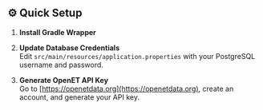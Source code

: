## ⚙️ Quick Setup

1. **Install Gradle Wrapper**  

2. **Update Database Credentials**  
   Edit `src/main/resources/application.properties` with your PostgreSQL username and password.

3. **Generate OpenET API Key**  
   Go to [https://openetdata.org](https://openetdata.org), create an account, and generate your API key.
